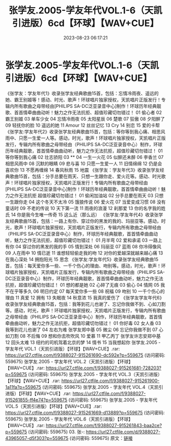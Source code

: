 ﻿---
title: 张学友.2005-学友年代VOL.1-6（天凯引进版）6cd【环球】【WAV+CUE】
date: 2023-08-23 06:17:21
categories: WAV车载音乐、镜像
tags: 华语中文
---
# 张学友.2005-学友年代VOL.1-6（天凯引进版）6cd【环球】【WAV+CUE】

《张学友：学友年代1》收录张学友经典歌曲15首，包括：忘情冷雨夜、遥远的她、霸王别姬等！感动、时光、歌声！环球唱片独家授权，天凯唱片正版发行！专辑内所有歌曲之母带经由[PHILIPS
SA-DC泛亚录音中心]制作！环球历年经典靓歌、首首情牵曲曲动听！魅力之作无法抗拒、超值珍藏切勿错过！
01 偷心者
02 霸王别姬
03 单车少女
04 忘情冷雨夜
05 太阳星辰
06 楚歌
07 狂傲
08 夕阳醉了
09 轻抚你的脸
10 遥远的她
11 Amour
12 丝丝记忆
13 Cry
14 别恋
15 爱的卡帮
《张学友:学友年代2》收录张学友经典歌曲15首，包括：等你等到我心痛、相思风雨中、只愿一生爱一人等。感动，时光，歌声！环球唱片独家授权，天凯唱片正版发行，专辑内所有歌曲之母带经由（PHILIPS
SA-DC泛亚录音中心）制作，环球历年经典靓歌，首首情牵曲曲动听，魅力之作无法抗拒，超值珍藏切勿错过！
01 等你等到我心痛
02 壮志骄阳
03 **
04 一生一火花
05 似醉还未醉
06 李香兰
07 相思风雨中
08 沉默的眼睛
09 悲与喜
10 只愿一生爱一人
11 旧情绵绵
12 仍是会喜欢你
13 不愿再缠绵
14 春风秋雨
15 地震
《张学友：学友年代3》收录张学友经典歌曲15首，包括：分手总要在雨天、只想一生跟你走、爱火花等。感动、时光歌声！环球唱片独家授权，天凯唱片正版发行！专辑内所有歌曲之母带经由[PHILIPS
SA-DC泛亚录音中心]制作！环球历年经典靓歌，首首情牵曲曲动听！魅力之作无法抗拒 超值珍藏切勿错过！
01 偷闲加油站
02 分手总要在雨天
03 只想一生跟你走
04 这个冬天不太冷
05 饿狼传说
06 爱火花
07 当爱变成习惯
08 没有童话时
09 不老的传说
10 天下第一流
11 雨夜的浪漫
12 刹那爱
13 你的名字我的姓氏
14 你是我今生唯一传奇
15 这么近（那么远）
《张学友:学友年代4》收录张学友经典歌曲15首，包括：一路上有你、穿过你的黑发的我的、玛丽亚等。感动，时光，歌声！环球唱片独家授权，天凯唱片正版发行，专辑内所有歌曲之母带经由（PHILIPS
SA-DC泛亚录音中心）制作，环球历年经典靓歌，首首情牵曲曲动听，魅力之作无法抗拒，超值珍藏切勿错过！
01 月半弯
02 爱和承诺
03 一路上有你
04 穿过你的黑发的我的手
05 情到深处
06 玛丽亚
07 蓝雨
08 你冷得像风
09 人在雨中
10 情已逝
11 谁想轻轻偷走我的吻
12 对你的爱越深就越来越心痛
13 在我心深处
14 拥抱阳光
15 思念
《张学友:学友年代5》收录张学友经典歌曲15首，包括：每天爱你多一些、一千个伤心的理由、吻别等。感动，时光，歌声！环球唱片独家授权，天凯唱片正版发行，专辑内所有歌曲之母带经由（PHILIPS
SA-DC泛亚录音中心）制作，环球历年经典靓歌，首首情牵曲曲动听，魅力之作无法抗拒，超值珍藏切勿错过！
01 想的都是她
02 心碎了无痕
03 偷心
04 情网
05 我不在乎等多久
06 明日约定
07 每天爱你多一些
08 祝福
09 吻别
10 一千个伤心的理由
11 真爱
12 拥有
13 失眠夜
14 秋意浓
15 我真的爱伤了
《张学友学友年代6》收录张学友经典歌曲15首，包括：我等到花儿也谢了、忘记你我做不到、心如刀割等。感动，时光，歌声！环球唱片独家授权，天凯唱片正版发行，专辑内所有歌曲之母带经由（PHILIPS
SA-DC泛亚录音中心）制作，环球历年经典靓歌，首首情牵曲曲动听，魅力之作无法抗拒，超值珍藏切勿错过！
01 你好毒
02 女人香
03 我等到花儿也谢了
04 左右为难 张学友郑中基
05 微尘
06 忘记你我做不到
07 心如刀割
08 不后悔
09 想和你去吹吹风
10 爱慕
11 甲乙丙丁 张学友许志安郑中基
12 回头太难
13 纽约的司机驾着北京的梦
14 情书
15 当我想起你
张学友.2005 - 学友年代
VOL.1（天凯引进版）【环球】【WAV+CUE】.rar: https://url27.ctfile.com/f/9388027-915261690-dc592e?p=559675
(访问密码: 559675)
张学友.2005 - 学友年代 VOL.2（天凯引进版）【环球】【WAV+CUE】.rar: https://url27.ctfile.com/f/9388027-915261681-728203?p=559675
(访问密码: 559675)
张学友.2005 - 学友年代 VOL.3（天凯引进版）【环球】【WAV+CUE】.rar: https://url27.ctfile.com/f/9388027-915261900-1a11fa?p=559675
(访问密码: 559675)
张学友.2005 - 学友年代 VOL.4（天凯引进版）【环球】【WAV+CUE】.rar: https://url27.ctfile.com/f/9388027-915261855-ff4e74?p=559675
(访问密码: 559675)
张学友.2005 - 学友年代 VOL.5（天凯引进版）【环球】【WAV+CUE】.rar: https://url27.ctfile.com/f/9388027-915261669-d13889?p=559675
(访问密码: 559675)
张学友.2005 - 学友年代 VOL.6（天凯引进版）【环球】【WAV+CUE】.rar: https://url27.ctfile.com/f/9388027-915261843-baa2ce?p=559675
(访问密码: 559675)
03. 张-: https://url27.ctfile.com/d/9388027-43965057-d5f303?p=559675
(访问密码: 559675)
原文：[链接](https://blog.sina.com.cn/s/blog_1647c7e760103137s.html)
